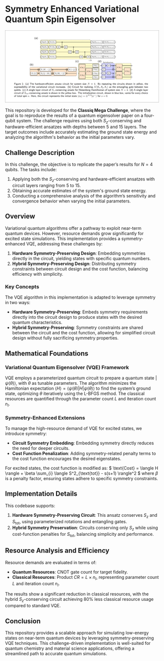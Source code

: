 # Symmetry Enhanced Variational Quantum Spin Eigensolver

![Circuits at Number of Qubits = 4](Circuits.png)

This repository is developed for the **Classiq Mega Challenge**, where the goal is to reproduce the results of a quantum eigensolver paper on a four-qubit system. The challenge requires using both $S_z$-conserving and hardware-efficient ansatzes with depths between 5 and 15 layers. The target outcomes include accurately estimating the ground state energy and analyzing the algorithm's behavior as the initial parameters vary.

## Challenge Description

In this challenge, the objective is to replicate the paper’s results for $N=4$ qubits. The tasks include:
1. Applying both the $S_z$-conserving and hardware-efficient ansatzes with circuit layers ranging from 5 to 15.
2. Obtaining accurate estimates of the system's ground state energy.
3. Conducting a comprehensive analysis of the algorithm’s sensitivity and convergence behavior when varying the initial parameters.

## Overview

Variational quantum algorithms offer a pathway to exploit near-term quantum devices. However, resource demands grow significantly for excited state simulations. This implementation provides a symmetry-enhanced VQE, addressing these challenges by:
1. **Hardware Symmetry-Preserving Design**: Embedding symmetries directly in the circuit, yielding states with specific quantum numbers.
2. **Hybrid Symmetry-Preserving Design**: Distributing symmetry constraints between circuit design and the cost function, balancing efficiency with simplicity.

### Key Concepts

The VQE algorithm in this implementation is adapted to leverage symmetry in two ways:
- **Hardware Symmetry-Preserving**: Embeds symmetry requirements directly into the circuit design to produce states with the desired quantum characteristics.
- **Hybrid Symmetry-Preserving**: Symmetry constraints are shared between the circuit and the cost function, allowing for simplified circuit design without fully sacrificing symmetry properties.

## Mathematical Foundations

### Variational Quantum Eigensolver (VQE) Framework

VQE employs a parameterized quantum circuit to prepare a quantum state $|\psi(\theta)\rangle$, with $\theta$ as tunable parameters. The algorithm minimizes the Hamiltonian expectation $\langle H \rangle = \langle \psi(\theta) | H | \psi(\theta) \rangle$ to find the system’s ground state, optimizing $\theta$ iteratively using the L-BFGS method. The classical resources are quantified through the parameter count $L$ and iteration count $n_I$.

### Symmetry-Enhanced Extensions

To manage the high-resource demand of VQE for excited states, we introduce symmetry:
- **Circuit Symmetry Embedding**: Embedding symmetry directly reduces the need for deeper circuits.
- **Cost Function Penalization**: Adding symmetry-related penalty terms to the cost function encourages the desired eigenstates.

For excited states, the cost function is modified as:
$
\text{Cost} = \langle H \rangle + \beta \sum_{i} \langle S^2_{\text{tot}} - s(s+1) \rangle^2
$
where $\beta$ is a penalty factor, ensuring states adhere to specific symmetry constraints.

## Implementation Details

This codebase supports:
1. **Hardware Symmetry-Preserving Circuit**: This ansatz conserves $S_z$ and $S_{\text{tot}}$, using parameterized rotations and entangling gates.
2. **Hybrid Symmetry Preservation**: Circuits conserving only $S_z$ while using cost-function penalties for $S_{\text{tot}}$, balancing simplicity and performance.

## Resource Analysis and Efficiency

Resource demands are evaluated in terms of:
- **Quantum Resources**: CNOT gate count for target fidelity.
- **Classical Resources**: Product $CR = L \times n_I$, representing parameter count $L$ and iteration count $n_I$.

The results show a significant reduction in classical resources, with the hybrid $S_z$-conserving circuit achieving 80% less classical resource usage compared to standard VQE.

## Conclusion

This repository provides a scalable approach for simulating low-energy states on near-term quantum devices by leveraging symmetry-preserving VQE techniques. This challenge-driven implementation is well-suited for quantum chemistry and material science applications, offering a streamlined path to accurate quantum simulations.